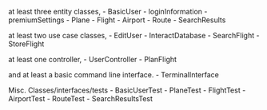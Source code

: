 at least three entity classes, 
     - BasicUser 
          - loginInformation
          - premiumSettings
     - Plane 
     - Flight 
     - Airport 
     - Route 
     - SearchResults 

at least two use case classes, 
     - EditUser 
     - InteractDatabase 
     - SearchFlight 
     - StoreFlight 

at least one controller, 
     - UserController 
     - PlanFlight 

and at least a basic command line interface. 
     - TerminalInterface 

Misc. Classes/interfaces/tests
     - BasicUserTest 
     - PlaneTest 
     - FlightTest 
     - AirportTest 
     - RouteTest 
     - SearchResultsTest 

 
